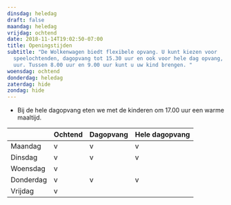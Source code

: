 ```yaml
---
dinsdag: heledag
draft: false
maandag: heledag
vrijdag: ochtend
date: 2018-11-14T19:02:50-07:00
title: Openingstijden
subtitle: "De Wolkenwagen biedt flexibele opvang. U kunt kiezen voor
  speelochtenden, dagopvang tot 15.30 uur en ook voor hele dag opvang, tot 18.00
  uur. Tussen 8.00 uur en 9.00 uur kunt u uw kind brengen. "
woensdag: ochtend
donderdag: heledag
zaterdag: hide
zondag: hide
---
```

* Bij de hele dagopvang eten we met de kinderen om 17.00 uur een warme maaltijd.

|           | Ochtend | Dagopvang | Hele dagopvang |
| --------- | ------- | --------- | -------------- |
| Maandag   | v       | v         | v              |
| Dinsdag   | v       | v         | v              |
| Woensdag  | v       |           |                |
| Donderdag | v       | v         | v              |
| Vrijdag   | v       |           |                |